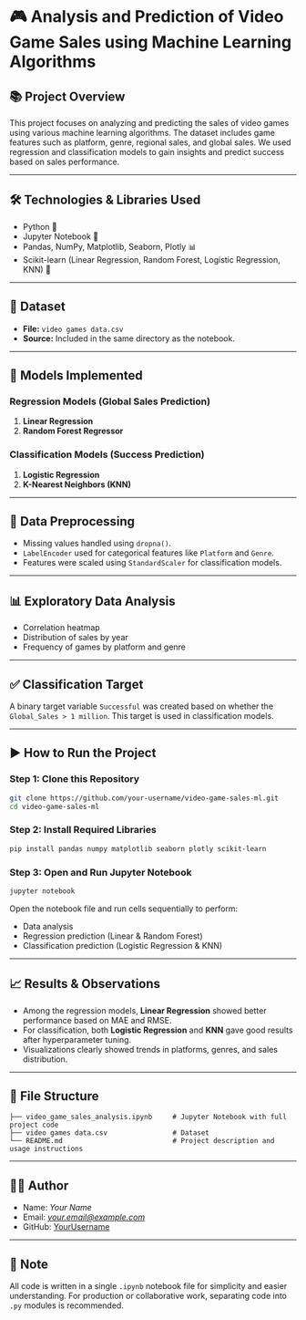 
# 🎮 Analysis and Prediction of Video Game Sales using Machine Learning Algorithms

## 📚 Project Overview

This project focuses on analyzing and predicting the sales of video games using various machine learning algorithms. The dataset includes game features such as platform, genre, regional sales, and global sales. We used regression and classification models to gain insights and predict success based on sales performance.

---

## 🛠 Technologies & Libraries Used

- Python 🐍
- Jupyter Notebook 📒
- Pandas, NumPy, Matplotlib, Seaborn, Plotly 📊
- Scikit-learn (Linear Regression, Random Forest, Logistic Regression, KNN) 🤖

---

## 📂 Dataset

- **File:** `video games data.csv`
- **Source:** Included in the same directory as the notebook.

---

## 🧠 Models Implemented

### Regression Models (Global Sales Prediction)
1. **Linear Regression**
2. **Random Forest Regressor**

### Classification Models (Success Prediction)
1. **Logistic Regression**
2. **K-Nearest Neighbors (KNN)**

---

## 🧹 Data Preprocessing

- Missing values handled using `dropna()`.
- `LabelEncoder` used for categorical features like `Platform` and `Genre`.
- Features were scaled using `StandardScaler` for classification models.

---

## 📊 Exploratory Data Analysis

- Correlation heatmap
- Distribution of sales by year
- Frequency of games by platform and genre

---

## ✅ Classification Target

A binary target variable `Successful` was created based on whether the `Global_Sales > 1 million`. This target is used in classification models.

---

## ▶️ How to Run the Project

### Step 1: Clone this Repository

```bash
git clone https://github.com/your-username/video-game-sales-ml.git
cd video-game-sales-ml
```

### Step 2: Install Required Libraries

```bash
pip install pandas numpy matplotlib seaborn plotly scikit-learn
```

### Step 3: Open and Run Jupyter Notebook

```bash
jupyter notebook
```

Open the notebook file and run cells sequentially to perform:
- Data analysis
- Regression prediction (Linear & Random Forest)
- Classification prediction (Logistic Regression & KNN)

---

## 📈 Results & Observations

- Among the regression models, **Linear Regression** showed better performance based on MAE and RMSE.
- For classification, both **Logistic Regression** and **KNN** gave good results after hyperparameter tuning.
- Visualizations clearly showed trends in platforms, genres, and sales distribution.

---

## 📄 File Structure

```
├── video_game_sales_analysis.ipynb     # Jupyter Notebook with full project code
├── video games data.csv                # Dataset
└── README.md                           # Project description and usage instructions
```

---

## 🙋‍♂️ Author

- Name: *Your Name*
- Email: *your.email@example.com*
- GitHub: [YourUsername](https://github.com/YourUsername)

---

## 📌 Note

All code is written in a single `.ipynb` notebook file for simplicity and easier understanding. For production or collaborative work, separating code into `.py` modules is recommended.
